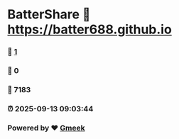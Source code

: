 # BatterShare :link: https://batter688.github.io 
### :page_facing_up: [1](https://batter688.github.io/tag.html) 
### :speech_balloon: 0 
### :hibiscus: 7183 
### :alarm_clock: 2025-09-13 09:03:44 
### Powered by :heart: [Gmeek](https://github.com/Meekdai/Gmeek)
